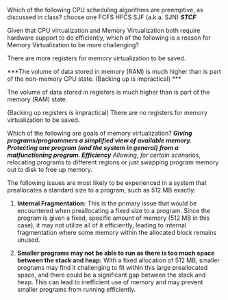 

Which of the following CPU scheduling algorithms are preemptive, as discussed in class? choose one 
FCFS 
HFCS 
SJF (a.k.a. SJN)
***STCF***


Given that CPU virtualization and Memory Virtualization both require hardware support to do 
efficiently, which of the following is a reason for Memory Virtualization to be more challenging? 

There are more registers for memory virtualization to be saved. 

***The volume of data stored in memory (RAM) is much higher than is part of the non-memory CPU state. (Backing up is impractical) ***

The volume of data stored in registers is much higher than is part of the memory (RAM) state. 

(Backing up registers is impractical) There are no registers for memory virtualization to be saved.


Which of the following are goals of memory virtualization? 
***Giving programs/programmers a simplified view of available memory.
Protecting one program (and the system in general) from a malfunctioning program. 
Efficiency**
Allowing, for certain scen*arios, relocating programs to different regions or just swapping program memory out to disk to free up memory.


  
The following issues are most likely to be experienced in a system that preallocates a standard size to a program, such as 512 MB exactly:

1. **Internal Fragmentation:** This is the primary issue that would be encountered when preallocating a fixed size to a program. Since the program is given a fixed, specific amount of memory (512 MB in this case), it may not utilize all of it efficiently, leading to internal fragmentation where some memory within the allocated block remains unused.
    
2. **Smaller programs may not be able to run as there is too much space between the stack and heap:** With a fixed allocation of 512 MB, smaller programs may find it challenging to fit within this large preallocated space, and there could be a significant gap between the stack and heap. This can lead to inefficient use of memory and may prevent smaller programs from running efficiently.
    

